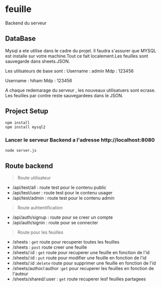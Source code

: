 # feuille

Backend du serveur

## DataBase

Mysql a ete utilise dans le cadre du projet. Il faudra s'assurer que MYSQL est
installe sur votre machine.Tout ce fait localement.Les feuilles sont sauvegarde dans sheets.JSON.

Les utilsateurs de base sont :
Username : admin
Mdp : 123456

Username : hiham
Mdp : 123456

A chaque redemarage du serveur , les nouveaux utilisatuers sont ecrase. Les feuilles par contre reste sauvegardees dans le JSON.

## Project Setup

```sh
npm install
npm install mysql2
```

### Lancer le serveur Backend a l'adresse http://localhost:8080

```sh
node server.js
```

## Route backend

> Route utilisateur

- /api/test/all : route test pour le contenu public
- /api/test/user : route test pour le contenu usager
- /api/test/admin : route test pour le contenu admin

> Route auhtentification

- /api/auth/signup : route pour se creer un compte
- /api/auth/signin : route pour se connecter

> Route pour les feuilles

- /sheets : `get` route pour recuperer toutes les feuilles
- /sheets : `post` route creer une feuille
- /sheets/:id : `get` route pour recuperer une feuille en fonction de l'id
- /sheets/:id : `put` route pour modifier une feuille en fonction de l'id
- /sheets/:id :`delete` route pour supprimer une feuille en fonction de l'id
- /sheets/author/:author :`get` pour recuperer les feuilles en fonction de l'auteur
- /sheets/shared/:user : `get` route recuperer lesf feuilles partagees
